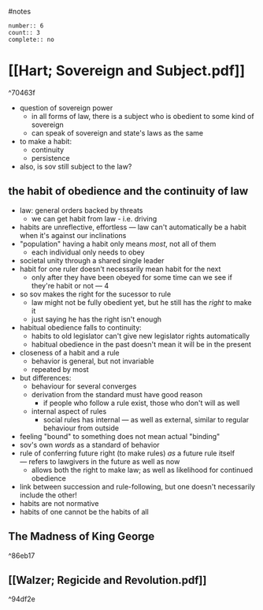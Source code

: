 #notes
```
number:: 6
count:: 3
complete:: no
```

# [[Hart; Sovereign and Subject.pdf]]

^70463f
- question of sovereign power
	- in all forms of law, there is a subject who is obedient to some kind of sovereign
	- can speak of sovereign and state's laws as the same
- to make a habit:
	- continuity
	- persistence
- also, is sov still subject to the law? 
## the habit of obedience and the continuity of law
- law: general orders backed by threats
	- we can get habit from law - i.e. driving 
- habits are unreflective, effortless — law can't automatically be a habit when it's against our inclinations 
- "population" having a habit only means *most*, not all of them
	- each individual only needs to obey
- societal unity through a shared single leader
- habit for one ruler doesn't necessarily mean habit for the next 
	- only after they have been obeyed for some time can we see if they're habit or not — 4
- so sov makes the right for the sucessor to rule 
	- law might not be fully obedient yet, but he still has the *right* to make it 
	- just saying he has the right isn't enough 
- habitual obedience falls to continuity: 
	- habits to old legislator can't give new legislator rights automatically
	- habitual obedience in the past doesn't mean it will be in the present 
- closeness of a habit and a rule
	- behavior is general, but not invariable 
	- repeated by most 
- but differences:
	- behaviour for several converges 
	- derivation from the standard must have good reason 
		- if people who follow a rule exist, those who don't will as well
	- internal aspect of rules 
		- social rules has internal — as well as external, similar to regular behaviour from outside
- feeling "bound" to something does not mean actual "binding"
- sov's own *words* as a standard of behavior 
- rule of conferring future right (to make rules) *as* a future rule itself — refers to lawgivers in the future as well as now 
	- allows both the right to make law; as well as likelihood for continued obedience 
- link between succession and rule-following, but one doesn't necessarily include the other! 
- habits are not normative
- habits of one cannot be the habits of all 
## **The Madness of King George**

^86eb17

## [[Walzer; Regicide and Revolution.pdf]]

^94df2e
